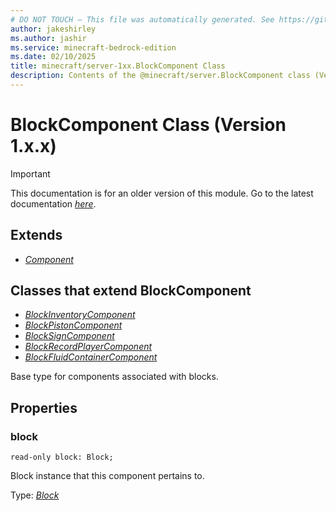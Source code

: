 ```yaml
---
# DO NOT TOUCH — This file was automatically generated. See https://github.com/mojang/minecraftapidocsgenerator to modify descriptions, examples, etc.
author: jakeshirley
ms.author: jashir
ms.service: minecraft-bedrock-edition
ms.date: 02/10/2025
title: minecraft/server-1xx.BlockComponent Class
description: Contents of the @minecraft/server.BlockComponent class (Version 1.x.x).
---
```

# BlockComponent Class (Version 1.x.x)

> [!IMPORTANT]
> This documentation is for an older version of this module. Go to the latest documentation [*here*](../../../scriptapi/minecraft/server/BlockComponent.md).

## Extends
- [*Component*](Component.md)

## Classes that extend BlockComponent
- [*BlockInventoryComponent*](BlockInventoryComponent.md)
- [*BlockPistonComponent*](BlockPistonComponent.md)
- [*BlockSignComponent*](BlockSignComponent.md)
- [*BlockRecordPlayerComponent*](BlockRecordPlayerComponent.md)
- [*BlockFluidContainerComponent*](BlockFluidContainerComponent.md)

Base type for components associated with blocks.

## Properties

### **block**
`read-only block: Block;`

Block instance that this component pertains to.

Type: [*Block*](Block.md)
